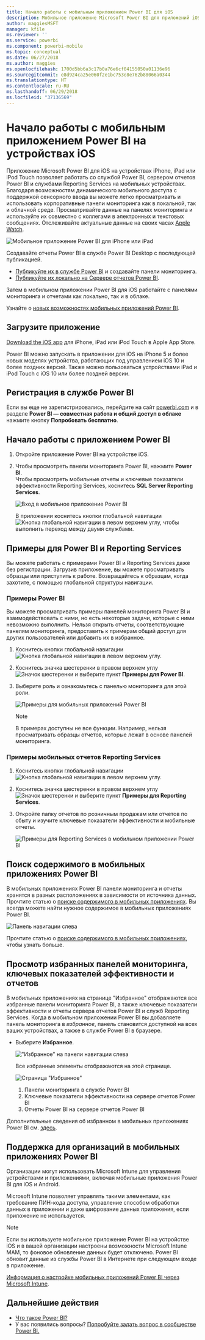 ```yaml
---
title: Начало работы с мобильным приложением Power BI для iOS
description: Мобильное приложение Microsoft Power BI для приложений iOS теперь доступно для мобильных устройств. Узнайте, как можно воспользоваться преимуществами мобильного доступа к бизнес-информации как в локальной, так и облачной среде.
author: maggiesMSFT
manager: kfile
ms.reviewer: ''
ms.service: powerbi
ms.component: powerbi-mobile
ms.topic: conceptual
ms.date: 06/27/2018
ms.author: maggies
ms.openlocfilehash: 1700d5bb6a3c17b0a76e6cf04155050a01136e96
ms.sourcegitcommit: e8d924ca25e060f2e1bc753e8e762b88066a0344
ms.translationtype: HT
ms.contentlocale: ru-RU
ms.lasthandoff: 06/29/2018
ms.locfileid: "37136569"
---
```

# <a name="get-started-with-the-power-bi-mobile-app-on-ios-devices"></a>Начало работы с мобильным приложением Power BI на устройствах iOS
Приложение Microsoft Power BI для iOS на устройствах iPhone, iPad или iPod Touch позволяет работать со службой Power BI, сервером отчетов Power BI и службами Reporting Services на мобильных устройствах. Благодаря возможностям динамического мобильного доступа с поддержкой сенсорного ввода вы можете легко просматривать и использовать корпоративные панели мониторинга как в локальной, так и облачной среде. Просматривайте данные на панелях мониторинга и используйте их совместно с коллегами в электронных и текстовых сообщениях. Отслеживайте актуальные данные на своих часах [Apple Watch](mobile-apple-watch.md).  

![Мобильное приложение Power BI для iPhone или iPad](media/mobile-iphone-app-get-started/pbi_ipad_iphonedevices.png)

Создавайте отчеты Power BI в службе Power BI Desktop с последующей публикацией.

* [Публикуйте их в службе Power BI](service-get-started.md) и создавайте панели мониторинга.
* [Публикуйте их локально на Сервере отчетов Power BI](report-server/quickstart-create-powerbi-report.md).

Затем в мобильном приложении Power BI для iOS работайте с панелями мониторинга и отчетами как локально, так и в облаке.

Узнайте о [новых возможностях мобильных приложений Power BI](mobile-whats-new-in-the-mobile-apps.md).

## <a name="download-the-app"></a>Загрузите приложение
[Download the iOS app](http://go.microsoft.com/fwlink/?LinkId=522062 "Скачайте приложение iOS") для iPhone, iPad или iPod Touch в Apple App Store.

Power BI можно запускать в приложении для iOS на iPhone 5 и более новых моделях устройства, работающих под управлением iOS 10 и более поздних версий. Также можно пользоваться устройствами iPad и iPod Touch с iOS 10 или более поздней версии. 

## <a name="sign-up-for-the-power-bi-service"></a>Регистрация в службе Power BI
Если вы еще не зарегистрировались, перейдите на сайт [powerbi.com](https://powerbi.microsoft.com/get-started/) и в разделе **Power BI — совместная работа и общий доступ в облаке** нажмите кнопку **Попробовать бесплатно**.


## <a name="get-started-with-the-power-bi-app"></a>Начало работы с приложением Power BI
1. Откройте приложение Power BI на устройстве iOS.
2. Чтобы просмотреть панели мониторинга Power BI, нажмите **Power BI**.  
   Чтобы просмотреть мобильные отчеты и ключевые показатели эффективности Reporting Services, коснитесь **SQL Server Reporting Services**.
   
   ![Вход в мобильное приложение Power BI](media/mobile-iphone-app-get-started/power-bi-connect-to-login.png)
   
   В приложении коснитесь кнопки глобальной навигации ![Кнопка глобальной навигации](media/mobile-iphone-app-get-started/power-bi-iphone-global-nav-button.png) в левом верхнем углу, чтобы выполнить переход между двумя службами. 

## <a name="try-the-power-bi-and-reporting-services-samples"></a>Примеры для Power BI и Reporting Services
Вы можете работать с примерами Power BI и Reporting Services даже без регистрации. Загрузив приложение, вы можете просматривать образцы или приступить к работе. Возвращайтесь к образцам, когда захотите, с помощью глобальной структуры навигации.

### <a name="power-bi-samples"></a>Примеры Power BI
Вы можете просматривать примеры панелей мониторинга Power BI и взаимодействовать с ними, но есть некоторые задачи, которые с ними невозможно выполнить. Нельзя открыть отчеты, соответствующие панелям мониторинга, предоставить к примерам общий доступ для других пользователей или добавить их в избранное.

1. Коснитесь кнопки глобальной навигации ![Кнопка глобальной навигации](media/mobile-iphone-app-get-started/power-bi-iphone-global-nav-button.png) в левом верхнем углу.
2. Коснитесь значка шестеренки в правом верхнем углу ![Значок шестеренки](media/mobile-iphone-app-get-started/power-bi-ios-gear-icon.png) и выберите пункт **Примеры для Power BI**.
3. Выберите роль и ознакомьтесь с панелью мониторинга для этой роли.  
   
   ![Примеры для мобильных приложений Power BI](media/mobile-iphone-app-get-started/power-bi-iphone-powerbi-samples.png)
   
   > [!NOTE]
   > В примерах доступны не все функции. Например, нельзя просматривать образцы отчетов, которые лежат в основе панелей мониторинга. 
   > 
   > 

### <a name="reporting-services-mobile-report-samples"></a>Примеры мобильных отчетов Reporting Services
1. Коснитесь кнопки глобальной навигации ![Кнопка глобальной навигации](media/mobile-iphone-app-get-started/power-bi-iphone-global-nav-button.png) в левом верхнем углу.
2. Коснитесь значка шестеренки в правом верхнем углу ![Значок шестеренки](media/mobile-iphone-app-get-started/power-bi-ios-gear-icon.png) и выберите пункт **Примеры для Reporting Services**.
3. Откройте папку отчетов по розничным продажам или отчетов по сбыту и изучите ключевые показатели эффективности и мобильные отчеты.
   
   ![Примеры для Reporting Services в мобильном приложении Power BI](media/mobile-iphone-app-get-started/power-bi-reporting-services-samples.png)

## <a name="find-your-content-in-the-power-bi-mobile-apps"></a>Поиск содержимого в мобильных приложениях Power BI
В мобильных приложениях Power BI панели мониторинга и отчеты хранятся в разных расположениях в зависимости от источника данных. Прочтите статью о [поиске содержимого в мобильных приложениях](mobile-apps-find-content-mobile-devices.md). Вы всегда можете найти нужное содержимое в мобильных приложениях Power BI. 

![Панель навигации слева](media/mobile-iphone-app-get-started/power-bi-iphone-left-nav.png)

Прочтите статью о [поиске содержимого в мобильных приложениях](mobile-apps-find-content-mobile-devices.md), чтобы узнать больше.

## <a name="view-your-favorite-dashboards-kpis-and-reports"></a>Просмотр избранных панелей мониторинга, ключевых показателей эффективности и отчетов
В мобильных приложениях на странице "Избранное" отображаются все избранные панели мониторинга Power BI, а также ключевые показатели эффективности и отчеты сервера отчетов Power BI и служб Reporting Services. Когда в мобильном приложении Power BI вы добавляете панель мониторинга в *избранное*, панель становится доступной на всех ваших устройствах, а также в службе Power BI в браузере. 

* Выберите **Избранное**.
  
   !["Избранное" на панели навигации слева](media/mobile-iphone-app-get-started/power-bi-iphone-favorites-nav.png)
  
   Все избранные элементы отображаются на этой странице.
  
   ![Страница "Избранное"](media/mobile-iphone-app-get-started/power-bi-iphone-faves-report-server-number-callouts.png)
  
  1. Панели мониторинга в службе Power BI
  2. Ключевые показатели эффективности на сервере отчетов Power BI
  3. Отчеты Power BI на сервере отчетов Power BI

Дополнительные сведения об избранном в мобильных приложениях Power BI см. [здесь](mobile-apps-favorites.md).

## <a name="enterprise-support-for-the-power-bi-mobile-apps"></a>Поддержка для организаций в мобильных приложениях Power BI
Организации могут использовать Microsoft Intune для управления устройствами и приложениями, включая мобильные приложения Power BI для iOS и Android.

Microsoft Intune позволяет управлять такими элементами, как требование ПИН-кода доступа, управление способом обработки данных в приложении и даже шифрование данных приложения, если приложение не используется.

> [!NOTE]
> Если вы используете мобильное приложение Power BI на устройстве iOS и в вашей организации настроены возможности Microsoft Intune MAM, то фоновое обновление данных будет отключено. Power BI обновит данные из службы Power BI в Интернете при следующем входе в приложение.
> 

[Информация о настройке мобильных приложений Power BI через Microsoft Intune](service-admin-mobile-intune.md). 

## <a name="next-steps"></a>Дальнейшие действия

* [Что такое Power BI?](power-bi-overview.md)
* У вас появились вопросы? [Попробуйте задать вопрос в сообществе Power BI.](http://community.powerbi.com/)


